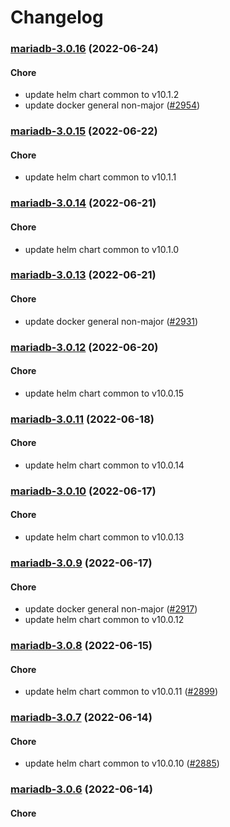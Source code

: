# Changelog<br>


<a name="mariadb-3.0.16"></a>
### [mariadb-3.0.16](https://github.com/truecharts/apps/compare/mariadb-3.0.15...mariadb-3.0.16) (2022-06-24)

#### Chore

* update helm chart common to v10.1.2
* update docker general non-major ([#2954](https://github.com/truecharts/apps/issues/2954))



<a name="mariadb-3.0.15"></a>
### [mariadb-3.0.15](https://github.com/truecharts/apps/compare/mariadb-3.0.14...mariadb-3.0.15) (2022-06-22)

#### Chore

* update helm chart common to v10.1.1



<a name="mariadb-3.0.14"></a>
### [mariadb-3.0.14](https://github.com/truecharts/apps/compare/mariadb-3.0.13...mariadb-3.0.14) (2022-06-21)

#### Chore

* update helm chart common to v10.1.0



<a name="mariadb-3.0.13"></a>
### [mariadb-3.0.13](https://github.com/truecharts/apps/compare/mariadb-3.0.12...mariadb-3.0.13) (2022-06-21)

#### Chore

* update docker general non-major ([#2931](https://github.com/truecharts/apps/issues/2931))



<a name="mariadb-3.0.12"></a>
### [mariadb-3.0.12](https://github.com/truecharts/apps/compare/mariadb-3.0.11...mariadb-3.0.12) (2022-06-20)

#### Chore

* update helm chart common to v10.0.15



<a name="mariadb-3.0.11"></a>
### [mariadb-3.0.11](https://github.com/truecharts/apps/compare/mariadb-3.0.10...mariadb-3.0.11) (2022-06-18)

#### Chore

* update helm chart common to v10.0.14



<a name="mariadb-3.0.10"></a>
### [mariadb-3.0.10](https://github.com/truecharts/apps/compare/mariadb-3.0.9...mariadb-3.0.10) (2022-06-17)

#### Chore

* update helm chart common to v10.0.13



<a name="mariadb-3.0.9"></a>
### [mariadb-3.0.9](https://github.com/truecharts/apps/compare/mariadb-3.0.8...mariadb-3.0.9) (2022-06-17)

#### Chore

* update docker general non-major ([#2917](https://github.com/truecharts/apps/issues/2917))
* update helm chart common to v10.0.12



<a name="mariadb-3.0.8"></a>
### [mariadb-3.0.8](https://github.com/truecharts/apps/compare/mariadb-3.0.7...mariadb-3.0.8) (2022-06-15)

#### Chore

* update helm chart common to v10.0.11 ([#2899](https://github.com/truecharts/apps/issues/2899))



<a name="mariadb-3.0.7"></a>
### [mariadb-3.0.7](https://github.com/truecharts/apps/compare/mariadb-3.0.6...mariadb-3.0.7) (2022-06-14)

#### Chore

* update helm chart common to v10.0.10 ([#2885](https://github.com/truecharts/apps/issues/2885))



<a name="mariadb-3.0.6"></a>
### [mariadb-3.0.6](https://github.com/truecharts/apps/compare/mariadb-3.0.5...mariadb-3.0.6) (2022-06-14)

#### Chore
